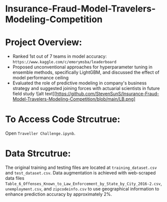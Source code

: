 # Insurance-Fraud-Model-Travelers-Modeling-Competition

# Project Overview:
- Ranked 1st out of 7 teams in model accuracy: `https://www.kaggle.com/c/emorymsba/leaderboard`
- Proposed unconventional approaches for hyperparameter tuning in ensemble methods, specifically LightGBM, and discussed the effect of model performance ceiling
- Evaluated the role of predictive modeling in company's business strategy and suggested joining forces with actuarial scientists in future field study
![alt text][https://github.com/StevenSunS/Insurance-Fraud-Model-Travelers-Modeling-Competition/blob/main/LB.png]

# To Access Code Strcutrue:
Open `Traveller Challenge.ipynb`.

# Data Strcutrue:
The original training and testing files are located at `training_dataset.csv` and `test_dataset.csv`. Data augmentation is achieved with web-scraped data files `Table_6_Offenses_Known_to_Law_Enforcement_by_State_by_City_2016-2.csv`, `unemployment.csv`, and `zipcodeinfo.csv` to use geographical information to enhance prediction accuracy by approximately 2%.
